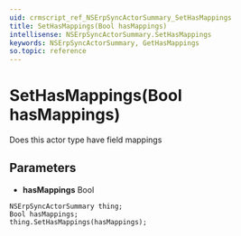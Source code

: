 ```yaml
---
uid: crmscript_ref_NSErpSyncActorSummary_SetHasMappings
title: SetHasMappings(Bool hasMappings)
intellisense: NSErpSyncActorSummary.SetHasMappings
keywords: NSErpSyncActorSummary, GetHasMappings
so.topic: reference
---
```


# SetHasMappings(Bool hasMappings)

Does this actor type have field mappings

## Parameters

* **hasMappings** Bool

```crmscript
NSErpSyncActorSummary thing;
Bool hasMappings;
thing.SetHasMappings(hasMappings);
```

